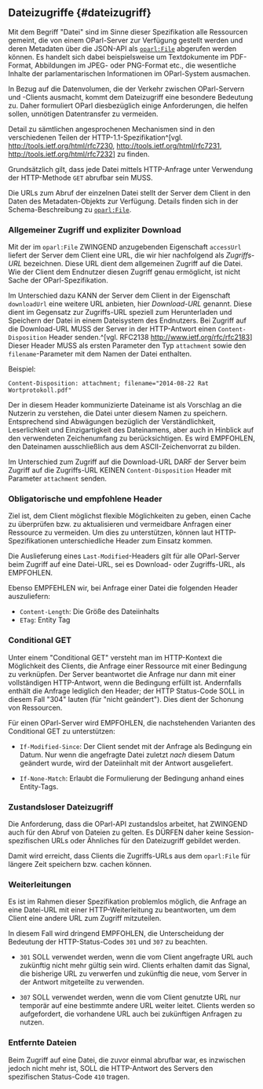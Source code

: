 Dateizugriffe  {#dateizugriff}
-------------

Mit dem Begriff "Datei" sind im Sinne dieser Spezifikation alle Ressourcen
gemeint, die von einem OParl-Server zur Verfügung gestellt werden und
deren Metadaten über die JSON-API als [`oparl:File`](#oparl_file)
abgerufen werden können. Es handelt sich dabei beispielsweise um Textdokumente
im PDF-Format, Abbildungen im JPEG- oder PNG-Format etc., die wesentliche
Inhalte der parlamentarischen Informationen im OParl-System ausmachen.

In Bezug auf die Datenvolumen, die der Verkehr zwischen OParl-Servern und -Clients
ausmacht, kommt dem Dateizugriff eine besondere Bedeutung zu. Daher formuliert
OParl diesbezüglich einige Anforderungen, die helfen sollen, unnötigen
Datentransfer zu vermeiden.

Detail zu sämtlichen angesprochenen Mechanismen sind in den verschiedenen Teilen der
HTTP-1.1-Spezifikation^[vgl. <http://tools.ietf.org/html/rfc7230>,
<http://tools.ietf.org/html/rfc7231>, <http://tools.ietf.org/html/rfc7232>]
zu finden.

Grundsätzlich gilt, dass jede Datei mittels HTTP-Anfrage unter Verwendung der
HTTP-Methode `GET` abrufbar sein MUSS.

Die URLs zum Abruf der einzelnen Datei stellt der Server dem Client in den
Daten des Metadaten-Objekts zur Verfügung. Details finden sich in der
Schema-Beschreibung zu [`oparl:File`](#file).

### Allgemeiner Zugriff und expliziter Download

Mit der im `oparl:File` ZWINGEND anzugebenden Eigenschaft `accessUrl` liefert der
Server dem Client eine URL, die wir hier nachfolgend als *Zugriffs-URL* bezeichnen.
Diese URL dient dem allgemeinen Zugriff auf die Datei. Wie der Client dem Endnutzer
diesen Zugriff genau ermöglicht, ist nicht Sache der OParl-Spezifikation.

Im Unterschied dazu KANN der Server dem Client in der Eigenschaft `downloadUrl`
eine weitere URL anbieten, hier *Download-URL* genannt. Diese dient im Gegensatz
zur Zugriffs-URL speziell zum Herunterladen und Speichern der Datei in einem
Dateisystem des Endnutzers. Bei Zugriff auf die Download-URL MUSS der Server in der
HTTP-Antwort einen `Content-Disposition` Header senden.^[vgl. RFC2138
<http://www.ietf.org/rfc/rfc2183>] Dieser Header MUSS als ersten Parameter den
Typ `attachment` sowie den `filename`-Parameter mit dem Namen der Datei enthalten.

Beispiel:

    Content-Disposition: attachment; filename="2014-08-22 Rat Wortprotokoll.pdf"

Der in diesem Header kommunizierte Dateiname ist als Vorschlag an die Nutzerin
zu verstehen, die Datei unter diesem Namen zu speichern. Entsprechend sind Abwägungen
bezüglich der Verständlichkeit, Leserlichkeit und Einzigartigkeit des Dateinamens,
aber auch in Hinblick auf den verwendeten Zeichenumfang zu berücksichtigen. Es
wird EMPFOHLEN, den Dateinamen ausschließlich aus dem ASCII-Zeichenvorrat zu bilden.

Im Unterschied zum Zugriff auf die Download-URL DARF der Server beim Zugriff auf die
Zugriffs-URL KEINEN `Content-Disposition` Header mit Parameter `attachment`
senden.

### Obligatorische und empfohlene Header

Ziel ist, dem Client möglichst flexible Möglichkeiten zu geben, einen Cache zu
überprüfen bzw. zu aktualisieren und vermeidbare Anfragen einer Ressource zu
vermeiden. Um dies zu unterstützen, können laut HTTP-Spezifikationen unterschiedliche
Header zum Einsatz kommen.

Die Auslieferung eines `Last-Modified`-Headers gilt für alle OParl-Server beim
Zugriff auf eine Datei-URL, sei es Download- oder Zugriffs-URL, als EMPFOHLEN.

Ebenso EMPFEHLEN wir, bei Anfrage einer Datei die folgenden Header auszuliefern:

* `Content-Length`: Die Größe des Dateiinhalts
* `ETag`: Entity Tag

### Conditional GET

Unter einem "Conditional GET" versteht man im HTTP-Kontext die Möglichkeit des
Clients, die Anfrage einer Ressource mit einer Bedingung zu verknüpfen. Der Server
beantwortet die Anfrage nur dann mit einer vollständigen HTTP-Antwort, wenn die
Bedingung erfüllt ist. Andernfalls enthält die Anfrage lediglich den Header; der
HTTP Status-Code SOLL in diesem Fall "304" lauten (für "nicht geändert"). Dies
dient der Schonung von Ressourcen.

Für einen OParl-Server wird EMPFOHLEN, die nachstehenden Varianten des
Conditional GET zu unterstützen:

* `If-Modified-Since`: Der Client sendet mit der Anfrage als Bedingung ein
  Datum. Nur wenn die angefragte Datei zuletzt *nach* diesem Datum geändert
  wurde, wird der Dateiinhalt mit der Antwort ausgeliefert.

* `If-None-Match`: Erlaubt die Formulierung der Bedingung anhand eines
  Entity-Tags.

### Zustandsloser Dateizugriff

Die Anforderung, dass die OParl-API zustandslos arbeitet, hat ZWINGEND auch für
den Abruf von Dateien zu gelten. Es DÜRFEN daher keine Session-spezifischen
URLs oder Ähnliches für den Dateizugriff gebildet werden.

Damit wird erreicht, dass Clients die Zugriffs-URLs aus dem `oparl:File` für
längere Zeit speichern bzw. cachen können.

### Weiterleitungen

Es ist im Rahmen dieser Spezifikation problemlos möglich, die Anfrage an eine
Datei-URL mit einer HTTP-Weiterleitung zu beantworten, um dem Client eine
andere URL zum Zugriff mitzuteilen.

In diesem Fall wird dringend EMPFOHLEN, die Unterscheidung der Bedeutung der
HTTP-Status-Codes `301` und `307` zu beachten.

* `301` SOLL verwendet werden, wenn die vom Client angefragte URL auch zukünftig
  nicht mehr gültig sein wird. Clients erhalten damit das Signal, die bisherige
  URL zu verwerfen und zukünftig die neue, vom Server in der Antwort mitgeteilte
  zu verwenden.

* `307` SOLL verwendet werden, wenn die vom Client genutzte URL nur temporär auf
  eine bestimmte andere URL weiter leitet. Clients werden so aufgefordert, die
  vorhandene URL auch bei zukünftigen Anfragen zu nutzen.

### Entfernte Dateien

Beim Zugriff auf eine Datei, die zuvor einmal abrufbar war, es inzwischen jedoch
nicht mehr ist, SOLL die HTTP-Antwort des Servers den spezifischen Status-Code
`410` tragen.
